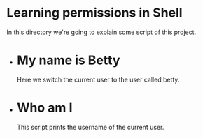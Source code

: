 # Learning permissions in Shell

In this directory we're going to explain some script of this project.

<ul>
<li> <h1> My name is Betty </h1> </li>
<p> Here we switch the current user to the user called betty. </p>
<li> <h1> Who am I </h1> </li>
<p> This script prints the username of the current user. </p>
